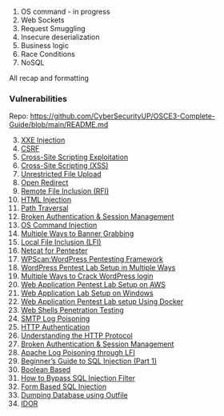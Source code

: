 1. OS command - in progress
2. Web Sockets
3. Request Smuggling 
4. Insecure deserialization
5. Business logic
6. Race Conditions
7. NoSQL 

All recap and formatting

### Vulnerabilities 
Repo: https://github.com/CyberSecurityUP/OSCE3-Complete-Guide/blob/main/README.md

3. [XXE Injection](https://www.hackingarticles.in/comprehensive-guide-on-xxe-injection/)
4. [CSRF](https://www.hackingarticles.in/understanding-the-csrf-vulnerability-a-beginners-guide/)
5. [Cross-Site Scripting Exploitation](https://www.hackingarticles.in/cross-site-scripting-exploitation/)
6. [Cross-Site Scripting (XSS)](https://www.hackingarticles.in/comprehensive-guide-on-cross-site-scripting-xss/)
7. [Unrestricted File Upload](https://www.hackingarticles.in/comprehensive-guide-on-unrestricted-file-upload/)
8. [Open Redirect](https://www.hackingarticles.in/comprehensive-guide-on-open-redirect/)
9. [Remote File Inclusion (RFI)](https://www.hackingarticles.in/comprehensive-guide-to-remote-file-inclusion-rfi/)
10. [HTML Injection](https://www.hackingarticles.in/comprehensive-guide-on-html-injection/)
11. [Path Traversal](https://www.hackingarticles.in/comprehensive-guide-on-path-traversal/)
12. [Broken Authentication & Session Management](https://www.hackingarticles.in/comprehensive-guide-on-broken-authentication-session-management/)
13. [OS Command Injection](https://www.hackingarticles.in/comprehensive-guide-on-os-command-injection/)
14. [Multiple Ways to Banner Grabbing](https://www.hackingarticles.in/multiple-ways-to-banner-grabbing/)
15. [Local File Inclusion (LFI)](https://www.hackingarticles.in/comprehensive-guide-to-local-file-inclusion/)
16. [Netcat for Pentester](https://www.hackingarticles.in/netcat-for-pentester/)
17. [WPScan:WordPress Pentesting Framework](https://www.hackingarticles.in/wpscanwordpress-pentesting-framework/)
18. [WordPress Pentest Lab Setup in Multiple Ways](https://www.hackingarticles.in/wordpress-pentest-lab-setup-in-multiple-ways/)
19. [Multiple Ways to Crack WordPress login](https://www.hackingarticles.in/multiple-ways-to-crack-wordpress-login/)
20. [Web Application Pentest Lab Setup on AWS](https://www.hackingarticles.in/web-application-pentest-lab-setup-on-aws)
21. [Web Application Lab Setup on Windows](https://www.hackingarticles.in/web-application-lab-setup-on-windows/)
22. [Web Application Pentest Lab setup Using Docker](https://www.hackingarticles.in/web-application-pentest-lab-setup-using-docker/)
23. [Web Shells Penetration Testing](https://www.hackingarticles.in/web-shells-penetration-testing/)
24. [SMTP Log Poisoning](https://www.hackingarticles.in/smtp-log-poisioning-through-lfi-to-remote-code-exceution/)
25. [HTTP Authentication](https://www.hackingarticles.in/multiple-ways-to-exploiting-http-authentication/)
26. [Understanding the HTTP Protocol](https://www.hackingarticles.in/understanding-http-protocol/)
27. [Broken Authentication & Session Management](https://www.hackingarticles.in/comprehensive-guide-on-broken-authentication-session-management/)
28. [Apache Log Poisoning through LFI](https://www.hackingarticles.in/apache-log-poisoning-through-lfi/)
29. [Beginner’s Guide to SQL Injection (Part 1)](https://www.hackingarticles.in/beginner-guide-sql-injection-part-1/)
30. [Boolean Based](https://www.hackingarticles.in/beginner-guide-sql-injection-boolean-based-part-2/)
31. [How to Bypass SQL Injection Filter](https://www.hackingarticles.in/bypass-filter-sql-injection-manually/)
32. [Form Based SQL Injection](https://www.hackingarticles.in/form-based-sql-injection-manually/)
33. [Dumping Database using Outfile](https://www.hackingarticles.in/dumping-database-using-outfile/)
34. [IDOR](https://www.hackingarticles.in/beginner-guide-insecure-direct-object-references/)